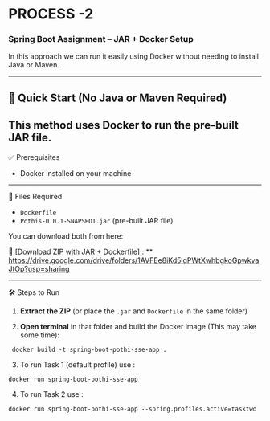 
# PROCESS -2

### Spring Boot Assignment – JAR + Docker Setup

In this approach we can run it easily using Docker without needing to install Java or Maven.

---

## 🚀 Quick Start (No Java or Maven Required)

This method uses Docker to run the pre-built JAR file.
---

✅ Prerequisites

- Docker installed on your machine

---

📁 Files Required

- `Dockerfile`
- `Pothis-0.0.1-SNAPSHOT.jar` (pre-built JAR file)

You can download both from here:

🔗 [Download ZIP with JAR + Dockerfile] :
    ** https://drive.google.com/drive/folders/1AVFEe8iKd5lqPWtXwhbgkoGpwkvaJtOp?usp=sharing

---

🛠️ Steps to Run

1. **Extract the ZIP** (or place the `.jar` and `Dockerfile` in the same folder)

2. **Open terminal** in that folder and build the Docker image (This may take some time):
  
 ```  docker build -t spring-boot-pothi-sse-app .   ```

3. To run Task 1 (default profile) use :

  ``` docker run spring-boot-pothi-sse-app  ```

4. To run Task 2 use : 

  ``` docker run spring-boot-pothi-sse-app --spring.profiles.active=tasktwo  ```
 
